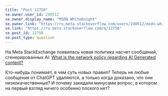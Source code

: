 ```yaml
---
title: "Post 12758"
se.owner.user_id: 240512
se.owner.display_name: "MSDN.WhiteKnight"
se.owner.link: "https://ru.meta.stackoverflow.com/users/240512/msdn-whiteknight"
se.link: "https://ru.meta.stackoverflow.com/q/12758"
se.post_id: 12758
se.post_type: question
---
```

<p>На Meta StackExchange появилась новая политика насчет сообщений, сгенерированных AI: <a href="https://meta.stackexchange.com/questions/389582/">What is the network policy regarding AI Generated content?</a></p>
<p>Кто-нибудь понимает, в чем суть новых правил? Теперь не любые сообщения от ChatGPT удаляются, а только когда доказано, что они низкокачественные? И почему закидали минусами вопрос, в котором на первый взгляд ничего особенно плохого нет?</p>
